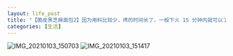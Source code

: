 ```yaml
---
layout: life_post
title: "【脆皮黑芝麻面包2】因为用料比较少，烤的时间长了，一般下火 15 分钟内就可以了..."
categories: [生活]
---
```


![IMG_20210103_150703](https://cdn.jsdelivr.net/gh/petterobam/picture-bucket@main/vs-code/upload/imgs/IMG_20210103_150703.jpg)
![IMG_20210103_151417](https://cdn.jsdelivr.net/gh/petterobam/picture-bucket@main/vs-code/upload/imgs/IMG_20210103_151417.jpg)